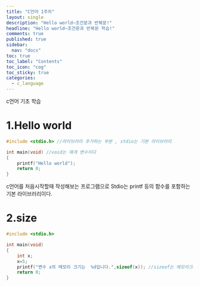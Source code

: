 ```yaml
---
title: "C언어 1주차"
layout: single
description: "Hello world~조건문과 반복문!"
headline: "Hello world~조건문과 반복문 학습!"
comments: true
published: true
sidebar:
  nav: "docs"
toc: true
toc_label: "Contents"
toc_icon: "cog"
toc_sticky: true
categories:
  - c_language
---
```


c언어 기초 학습

# 1.Hello world
```c
#include <stdio.h> //라이브러리 추가하는 부분 , stdio는 기본 라이브러리  

int main(void) //void는 매개 변수이다  
{
	printf("Hello world");
	return 0;
}

```
c언어를 처음시작할때 작성해보는 프로그램으로 Stdio는 printf 등의 함수를 포함하는 기본 라이브러리이다.




# 2.size
```c
#include <stdio.h>

int main(void)
{
	int x; 
	x=5;
	printf("변수 x의 메모리 크기는  %d입니다.",sizeof(x)); //sizeof는 메모리크기가 얼마나 되는지 알려줌  
	return 0;
}
```






